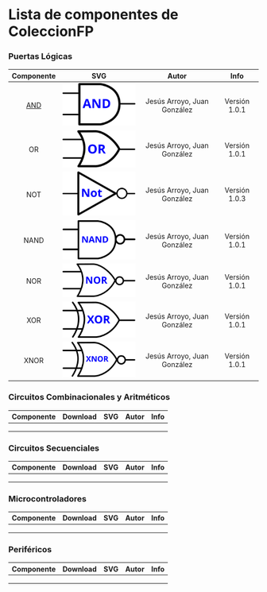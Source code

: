 # Lista de componentes de ColeccionFP

### Puertas Lógicas

|             Componente             |                SVG                 |            Autor            |     Info      |
| :--------------------------------: | :--------------------------------: | :-------------------------: | :-----------: |
| [AND](../blocks/1-Puertas/and.ice) | ![](blocks/1-Puertas/svg/and.svg)  | Jesús Arroyo, Juan González | Versión 1.0.1 |
|                 OR                 |  ![](blocks/1-Puertas/svg/or.svg)  | Jesús Arroyo, Juan González | Versión 1.0.1 |
|                NOT                 | ![](blocks/1-Puertas/svg/not.svg)  | Jesús Arroyo, Juan González | Versión 1.0.3 |
|                NAND                | ![](blocks/1-Puertas/svg/nand.svg) | Jesús Arroyo, Juan González | Versión 1.0.1 |
|                NOR                 | ![](blocks/1-Puertas/svg/nor.svg)  | Jesús Arroyo, Juan González | Versión 1.0.1 |
|                XOR                 | ![](blocks/1-Puertas/svg/xor.svg)  | Jesús Arroyo, Juan González | Versión 1.0.1 |
|                XNOR                | ![](blocks/1-Puertas/svg/xnor.svg) | Jesús Arroyo, Juan González | Versión 1.0.1 |

### Circuitos Combinacionales y Aritméticos

| Componente | Download | SVG  | Autor | Info |
| :--------: | :------: | :--: | :---: | :--: |
|            |          |      |       |      |
|            |          |      |       |      |
|            |          |      |       |      |

### Circuitos Secuenciales

| Componente | Download | SVG  | Autor | Info |
| :--------: | :------: | :--: | :---: | :--: |
|            |          |      |       |      |
|            |          |      |       |      |
|            |          |      |       |      |

### Microcontroladores

| Componente | Download | SVG  | Autor | Info |
| :--------: | :------: | :--: | :---: | :--: |
|            |          |      |       |      |
|            |          |      |       |      |
|            |          |      |       |      |

### Periféricos

| Componente | Download | SVG  | Autor | Info |
| :--------: | :------: | :--: | :---: | :--: |
|            |          |      |       |      |
|            |          |      |       |      |
|            |          |      |       |      |

